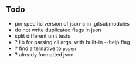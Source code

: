 ## Todo

- pin specific version of json-c in .gitsubmodules
- do not write duplicated flags in json
- split different unit tests
- ? lib for parsing cli args, with built-in --help flag
- ? find alternative to `popen`
- ? already formatted json
